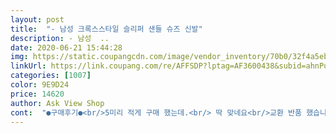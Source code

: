 ```yaml
---
layout: post 
title:  "- 남성 크록스스타일 슬리퍼 샌들 슈즈 신발" 
description: - 남성  ..
date: 2020-06-21 15:44:28 
img: https://static.coupangcdn.com/image/vendor_inventory/70b0/32f4a5eb832534f62e1057046121e247b2eb862e4e8de0c1a187c183b7ae.jpeg 
linkUrl: https://link.coupang.com/re/AFFSDP?lptag=AF3600438&subid=ahnPublicAsk&pageKey=1294104884&itemId=2306118876&vendorItemId=70302987951&traceid=V0-113-fc150d995e5fb5e7 
categories: [1007] 
color: 9E9D24 
price: 14620 
author: Ask View Shop 
cont:  "●구매후기●<br/>5미리 적게 구매 했는데.<br/> 딱 맞네요<br/>교환 반품 했습니다.<br/><br/>발이 편하고 좋습니다.<br/><br/>부드럽고, 저령 하게,  미끄럼도 없고.<br/><br/>편하게,시원하게 여름 보내겠네요<br/>편하고 일상생활에 신고다니기 좋아요.<br/><br/>" 
---
```

